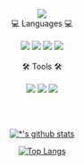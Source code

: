 <div align="center">
  <img src="https://capsule-render.vercel.app/api?type=waving&color=auto&height=200&section=header&text=Haeun%20Github&fontSize=90" /><br>
  💻 Languages 💻 <br><br>
	<img src="https://img.shields.io/badge/Java-007396?style=flat&logo=Java&logoColor=white" />
	<img src="https://img.shields.io/badge/HTML5-E34F26?style=flat&logo=HTML5&logoColor=white" />
	<img src="https://img.shields.io/badge/CSS3-1572B6?style=flat&logo=CSS3&logoColor=white" />
	<img src="https://img.shields.io/badge/MySQL-4479A1?style=flat&logo=MySQL&logoColor=white" />
 <br><br>
  🛠️ Tools 🛠️ <br><br>
	<img src="https://img.shields.io/badge/Eclipse%20IDE-2C2255?style=flat&logo=Eclipse%20IDE&logoColor=white" />
	<img src="https://img.shields.io/badge/Apache%20Tomcat-F8DC75?style=flat&logo=Apache%20Tomcat&logoColor=white" />
	<img src="https://img.shields.io/badge/GitHub-181717?style=flat&logo=GitHub&logoColor=white" />


<br><br>

[![*'s github stats](https://github-readme-stats.vercel.app/api?username=HaniiiK)](https://github.com/HaniiiK)

[![Top Langs](https://github-readme-stats.vercel.app/api/top-langs/?username=HaniiiK)](https://github.com/HaniiiK/github-readme-stats)

</div>


<!--
**HaniiiK/HaniiiK** is a ✨ _special_ ✨ repository because its `README.md` (this file) appears on your GitHub profile.

Here are some ideas to get you started:

- 🔭 I’m currently working on ...
- 🌱 I’m currently learning ...
- 👯 I’m looking to collaborate on ...
- 🤔 I’m looking for help with ...
- 💬 Ask me about ...
- 📫 How to reach me: ...
- 😄 Pronouns: ...
- ⚡ Fun fact: ...
-->
